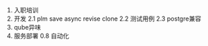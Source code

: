 1. 入职培训
2. 开发
    2.1 plm save async revise clone 
    2.2 测试用例
    2.3 postgre兼容
3. qube异味
4. 服务部署
   0.8
   自动化
   